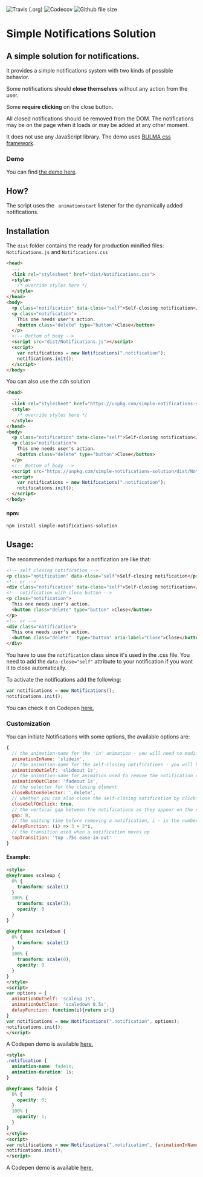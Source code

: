 ![Travis (.org)](https://img.shields.io/travis/pehaa/simple-notifications-solution.svg?style=for-the-badge)
![Codecov](https://img.shields.io/codecov/c/github/pehaa/simple-notifications-solution.svg?style=for-the-badge)
![Github file size](https://img.shields.io/github/size/pehaa/simple-notifications-solution/dist/Notifications.js.svg?style=for-the-badge)

# Simple Notifications Solution

## A simple solution for notifications.

It provides a simple notifications system with two kinds of possible behavior.

Some notifications should **close themselves** without any action from the user. 

Some **require clicking** on the close button. 

All closed notifications should be removed from the DOM. The notifications may be on the page when it loads or may be added at any other moment.

It does not use any JavaScript library. The demo uses [BULMA css framework](https://bulma.io).
### Demo
You can find [the demo here](https://pepsized.com/wp-content/uploads/2018/08/index.html).

## How?

The script uses the ``` animationstart``` listener for the dynamically added notifications.

## Installation

The ```dist``` folder contains the ready for production minified files: ```Notifications.js``` and ```Notifications.css```
```html
<head>
  ...
  <link rel="stylesheet" href="dist/Notifications.css">
  <style>
    /* override styles here */
  </style>
</head>
<body>
  <p class="notification" data-close="self">Self-closing notification</p>
  <p class="notification">
    This one needs user's action.
    <button class="delete" type="button">Close</button>
  </p>
  <!-- Bottom of body -->
  <script src="dist/Notifications.js"></script>
  <script>
    var notifications = new Notifications(".notification");
    notifications.init();
  </script>
</body>
```

You can also use the cdn solution
```html
<head>
  ...
  <link rel="stylesheet" href="https://unpkg.com/simple-notifications-solution/dist/Notifications.css">
  <style>
    /* override styles here */
  </style>
</head>
<body>
  <p class="notification" data-close="self">Self-closing notification</p>
  <p class="notification">
    This one needs user's action.
    <button class="delete" type="button">Close</button>
  </p>
  <!-- Bottom of body -->
  <script src="https://unpkg.com/simple-notifications-solution/dist/Notifications.js"></script>
  <script>
    var notifications = new Notifications(".notification");
    notifications.init();
  </script>
</body>
```


#### npm:
```bash
npm install simple-notifications-solution
```

## Usage:

The recommended markups for a notification are like that:

```html
<!-- self closing notification -->
<p class="notification" data-close="self">Self-closing notification</p>
<!-- or -->
<div class="notification" data-close="self">Self-closing notification</div>
<!-- notification with close button -->
<p class="notification">
  This one needs user's action.
  <button class="delete" type="button" >Close</button>
</p>
<!-- or -->
<div class="notification">
  This one needs user's action.
  <button class="delete"  type="button" aria-label="Close">Close</button>
</div>
```
You have to use the ```notification``` class since it's used in the .css file.
You need to add the ```data-close="self"``` attribute to your notification if you want it to close automatically.

To activate the notifications add the following:
```js
var notifications = new Notifications();
notifications.init();
```
You can check it on Codepen [here.](https://codepen.io/pehaa/pen/yxeoXq/)

### Customization

You can initiate Notifications with some options, the available options are:
```js
{
  // the animation-name for the 'in' animation - you will need to modify the .notification in your css accordingly
  animationInName: 'slidein',
  // the animation-name for the self-closing notifications - you will have to add the @keyframes declaration in your css
  animationOutSelf: 'slideout 1s',
  // the animation-name for animation used to remove the notification on click - you will have to add the @keyframes declaration in your css
  animationOutClose: 'fadeout 1s',
  // the selector for the closing element
  closeButtonSelector: '.delete',
  // whether you can also close the self-closing notification by clicking on it
  closeSelfOnClick: true,
  // the vertical gap between the notifications as they appear on the screen
  gap: 8,
  // the waiting time before removing a notification, i - is the number of notifications before the current one
  delayFunction: (i) => 3 + 2*i,
  // the transition used when a notification moves up
  topTransition: 'top .75s ease-in-out'
}
```
#### Example:

```html
<style>
@keyframes scaleup {
  0% {
    transform: scale(1)
  }
  100% {
    transform: scale(3);
    opacity: 0
  }
}

@keyframes scaledown {
  0% {
    transform: scale(1)
  }
  100% {
    transform: scale(0);
    opacity: 0
  }
}
</style>
<script>
var options = {
  animationOutSelf: 'scaleup 1s',
  animationOutClose: 'scaledown 0.5s',
  delayFunction: function(i){return i+1}
}
var notifications = new Notifications(".notification", options);
notifications.init();
</script>

```
A Codepen demo is available [here.](https://codepen.io/pehaa/pen/aadymx)


```html
<style>
.notification {
  animation-name: fadein;
  animation-duration: 1s;
}

@keyframes fadein {
  0% {
    opacity: 0;
  }
  100% {
    opacity: 1;
  }
}
</style>
<script>
var notifications = new Notifications(".notification", {animationInName: "fadein"});
notifications.init();
</script>
```
A Codepen demo is available [here.](https://codepen.io/pehaa/pen/wEMqdq)
